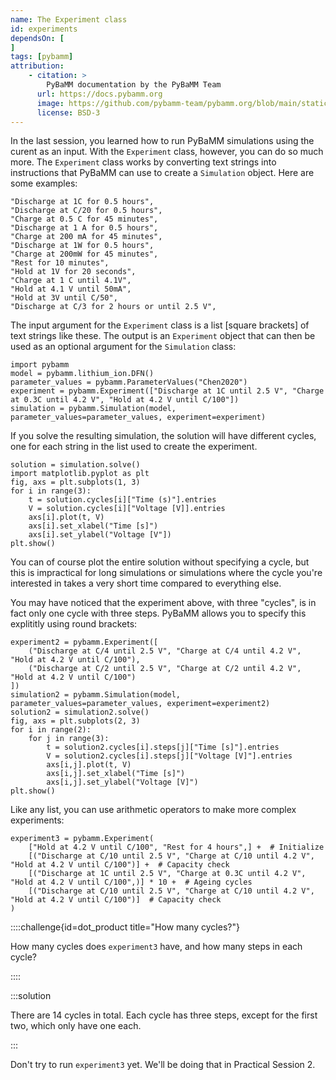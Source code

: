 ```yaml
---
name: The Experiment class
id: experiments
dependsOn: [
]
tags: [pybamm]
attribution: 
    - citation: >
        PyBaMM documentation by the PyBaMM Team
      url: https://docs.pybamm.org
      image: https://github.com/pybamm-team/pybamm.org/blob/main/static/images/pybamm_logo.svg
      license: BSD-3
---
```


In the last session, you learned how to run PyBaMM simulations using the curent as an input. With the `Experiment` class, however, you can do so much more. The `Experiment` class works by converting text strings into instructions that PyBaMM can use to create a `Simulation` object. Here are some examples:

```
"Discharge at 1C for 0.5 hours",
"Discharge at C/20 for 0.5 hours",
"Charge at 0.5 C for 45 minutes",
"Discharge at 1 A for 0.5 hours",
"Charge at 200 mA for 45 minutes",
"Discharge at 1W for 0.5 hours",
"Charge at 200mW for 45 minutes",
"Rest for 10 minutes",
"Hold at 1V for 20 seconds",
"Charge at 1 C until 4.1V",
"Hold at 4.1 V until 50mA",
"Hold at 3V until C/50",
"Discharge at C/3 for 2 hours or until 2.5 V",
```

The input argument for the `Experiment` class is a list [square brackets] of text strings like these. The output is an `Experiment` object that can then be used as an optional argument for the `Simulation` class:

```
import pybamm
model = pybamm.lithium_ion.DFN()
parameter_values = pybamm.ParameterValues("Chen2020")
experiment = pybamm.Experiment(["Discharge at 1C until 2.5 V", "Charge at 0.3C until 4.2 V", "Hold at 4.2 V until C/100"])
simulation = pybamm.Simulation(model, parameter_values=parameter_values, experiment=experiment)
```

If you solve the resulting simulation, the solution will have different cycles, one for each string in the list used to create the experiment.

```
solution = simulation.solve()
import matplotlib.pyplot as plt
fig, axs = plt.subplots(1, 3)
for i in range(3):
    t = solution.cycles[i]["Time (s)"].entries
    V = solution.cycles[i]["Voltage [V]].entries
    axs[i].plot(t, V)
    axs[i].set_xlabel("Time [s]")
    axs[i].set_ylabel("Voltage [V"])
plt.show()
```

You can of course plot the entire solution without specifying a cycle, but this is impractical for long simulations or simulations where the cycle you're interested in takes a very short time compared to everything else.

You may have noticed that the experiment above, with three "cycles", is in fact only one cycle with three steps. PyBaMM allows you to specify this explititly using round brackets:

```
experiment2 = pybamm.Experiment([
    ("Discharge at C/4 until 2.5 V", "Charge at C/4 until 4.2 V", "Hold at 4.2 V until C/100"),
    ("Discharge at C/2 until 2.5 V", "Charge at C/2 until 4.2 V", "Hold at 4.2 V until C/100")
])
simulation2 = pybamm.Simulation(model, parameter_values=parameter_values, experiment=experiment2)
solution2 = simulation2.solve()
fig, axs = plt.subplots(2, 3)
for i in range(2):
    for j in range(3):
        t = solution2.cycles[i].steps[j]["Time [s]"].entries
        V = solution2.cycles[i].steps[j]["Voltage [V]"].entries
        axs[i,j].plot(t, V)
        axs[i,j].set_xlabel("Time [s]")
        axs[i,j].set_ylabel("Voltage [V]")
plt.show()
```

Like any list, you can use arithmetic operators to make more complex experiments:

```
experiment3 = pybamm.Experiment(
    ["Hold at 4.2 V until C/100", "Rest for 4 hours",] +  # Initialize
    [("Discharge at C/10 until 2.5 V", "Charge at C/10 until 4.2 V", "Hold at 4.2 V until C/100")] +  # Capacity check
    [("Discharge at 1C until 2.5 V", "Charge at 0.3C until 4.2 V", "Hold at 4.2 V until C/100",)] * 10 +  # Ageing cycles
    [("Discharge at C/10 until 2.5 V", "Charge at C/10 until 4.2 V", "Hold at 4.2 V until C/100")]  # Capacity check
)
```

::::challenge{id=dot_product title="How many cycles?"}

How many cycles does `experiment3` have, and how many steps in each cycle?

::::

:::solution

There are 14 cycles in total. Each cycle has three steps, except for the first two, which only have one each.

:::

Don't try to run `experiment3` yet. We'll be doing that in Practical Session 2.